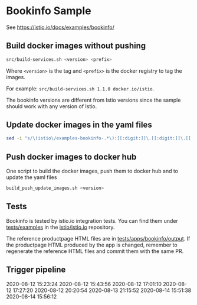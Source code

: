 # Bookinfo Sample

See <https://istio.io/docs/examples/bookinfo/>

## Build docker images without pushing

```bash
src/build-services.sh <version> <prefix>
```

Where `<version>` is the tag and `<prefix>` is the docker registry to tag the images.

For example: `src/build-services.sh 1.1.0 docker.io/istio`.

The bookinfo versions are different from Istio versions since the sample should work with any version of Istio.

## Update docker images in the yaml files

```bash
sed -i "s/\(istio\/examples-bookinfo-.*\):[[:digit:]]\.[[:digit:]]\.[[:digit:]]/<your docker image with tag>/g" */bookinfo*.yaml
```

## Push docker images to docker hub

One script to build the docker images, push them to docker hub and to update the yaml files

```bash
build_push_update_images.sh <version>
```

## Tests

Bookinfo is tested by istio.io integration tests. You can find them under [tests/examples](https://github.com/istio/istio.io/tree/master/tests/examples) in the [istio/istio.io](https://github.com/istio/istio.io) repository.

The reference productpage HTML files are in [tests/apps/bookinfo/output](https://github.com/istio/istio/tree/master/tests/apps/bookinfo/output). If the productpage HTML produced by the app is changed, remember to regenerate the reference HTML files and commit them with the same PR.

## Trigger pipeline
2020-08-12 15:23:24
2020-08-12 15:43:56
2020-08-12 17:01:10
2020-08-12 17:27:20
2020-08-12 20:20:54
2020-08-13 21:15:52
2020-08-14 15:51:38
2020-08-14 15:56:12